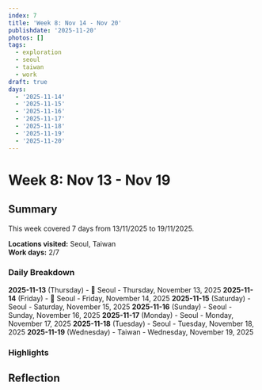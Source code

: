 ```yaml
---
index: 7
title: 'Week 8: Nov 14 - Nov 20'
publishdate: '2025-11-20'
photos: []
tags:
  - exploration
  - seoul
  - taiwan
  - work
draft: true
days:
  - '2025-11-14'
  - '2025-11-15'
  - '2025-11-16'
  - '2025-11-17'
  - '2025-11-18'
  - '2025-11-19'
  - '2025-11-20'
---
```

# Week 8: Nov 13 - Nov 19

## Summary

This week covered 7 days from 13/11/2025 to 19/11/2025.

**Locations visited:** Seoul, Taiwan  
**Work days:** 2/7

### Daily Breakdown

**2025-11-13** (Thursday) - 💼 Seoul - Thursday, November 13, 2025
**2025-11-14** (Friday) - 💼 Seoul - Friday, November 14, 2025
**2025-11-15** (Saturday) - Seoul - Saturday, November 15, 2025
**2025-11-16** (Sunday) - Seoul - Sunday, November 16, 2025
**2025-11-17** (Monday) - Seoul - Monday, November 17, 2025
**2025-11-18** (Tuesday) - Seoul - Tuesday, November 18, 2025
**2025-11-19** (Wednesday) - Taiwan - Wednesday, November 19, 2025

### Highlights

<!-- Add weekly highlights here -->

## Reflection

<!-- Add weekly reflection here -->
